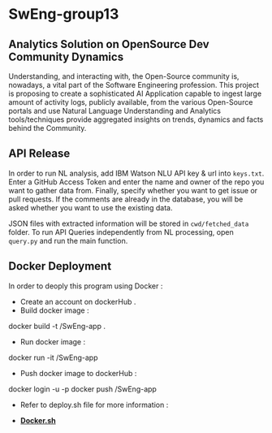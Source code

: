 # SwEng-group13

## Analytics Solution on OpenSource Dev Community Dynamics

Understanding, and interacting with, the Open-Source
community is, nowadays, a vital part of the Software Engineering
profession. This project is proposing to create a sophisticated AI
Application capable to ingest large amount of activity logs,
publicly available, from the various Open-Source portals and use
Natural Language Understanding and Analytics tools/techniques
provide aggregated insights on trends, dynamics and facts
behind the Community.

## API Release

In order to run NL analysis, add IBM Watson NLU API key & url into `keys.txt`.
Enter a GitHub Access Token and enter the name and owner of the repo you want to gather data from.
Finally, specify whether you want to get issue or pull requests.
If the comments are already in the database, you will be asked whether you want to use the existing data.

JSON files with extracted information will be stored in `cwd/fetched_data` folder.
To run API Queries independently from NL processing, open `query.py` and run the main function.


## Docker Deployment 
In order to deoply this program using Docker : 

- Create an account on dockerHub .
- Build docker image : 

docker build -t <dockerHubUsername>/SwEng-app .
- Run docker image :

docker run -it <dockerHubUsername>/SwEng-app
- Push docker image to dockerHub :

docker login -u <dockerHubUsername> -p <dockerHubPassword>
docker push <dockerHubUsername>/SwEng-app

 - Refer to deploy.sh file for more information : 
 
 - [**Docker.sh**](https://github.com/yvah/SwEng-group13/blob/dockerDeployment/deploy.sh) 



